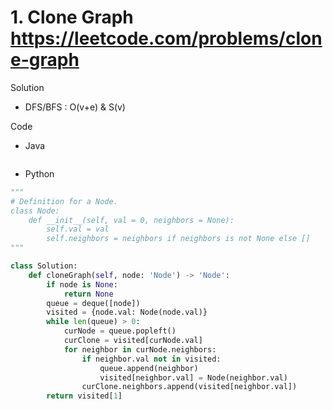 # 1. Clone Graph https://leetcode.com/problems/clone-graph

Solution

- DFS/BFS : O(v+e) & S(v)

Code

- Java

```java

```

- Python

```python
"""
# Definition for a Node.
class Node:
    def __init__(self, val = 0, neighbors = None):
        self.val = val
        self.neighbors = neighbors if neighbors is not None else []
"""

class Solution:
    def cloneGraph(self, node: 'Node') -> 'Node':
        if node is None:
            return None
        queue = deque([node])
        visited = {node.val: Node(node.val)}
        while len(queue) > 0:
            curNode = queue.popleft()
            curClone = visited[curNode.val]
            for neighbor in curNode.neighbors:
                if neighbor.val not in visited:
                    queue.append(neighbor)
                    visited[neighbor.val] = Node(neighbor.val)
                curClone.neighbors.append(visited[neighbor.val])
        return visited[1]
```

